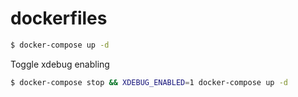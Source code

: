 # dockerfiles

```bash
$ docker-compose up -d
```

Toggle xdebug enabling

```bash
$ docker-compose stop && XDEBUG_ENABLED=1 docker-compose up -d
```